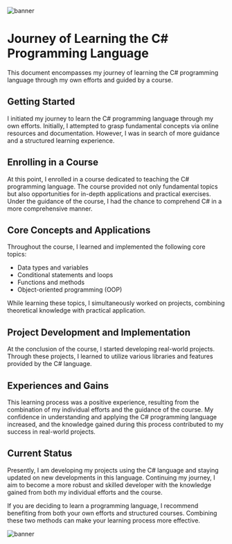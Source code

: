 ![banner](https://i.gifer.com/embedded/download/9kA5.gif)

# Journey of Learning the C# Programming Language

This document encompasses my journey of learning the C# programming language through my own efforts and guided by a course.

## Getting Started

I initiated my journey to learn the C# programming language through my own efforts. Initially, I attempted to grasp fundamental concepts via online resources and documentation. However, I was in search of more guidance and a structured learning experience.

## Enrolling in a Course

At this point, I enrolled in a course dedicated to teaching the C# programming language. The course provided not only fundamental topics but also opportunities for in-depth applications and practical exercises. Under the guidance of the course, I had the chance to comprehend C# in a more comprehensive manner.

## Core Concepts and Applications

Throughout the course, I learned and implemented the following core topics:

- Data types and variables
- Conditional statements and loops
- Functions and methods
- Object-oriented programming (OOP)

While learning these topics, I simultaneously worked on projects, combining theoretical knowledge with practical application.

## Project Development and Implementation

At the conclusion of the course, I started developing real-world projects. Through these projects, I learned to utilize various libraries and features provided by the C# language.

## Experiences and Gains

This learning process was a positive experience, resulting from the combination of my individual efforts and the guidance of the course. My confidence in understanding and applying the C# programming language increased, and the knowledge gained during this process contributed to my success in real-world projects.

## Current Status

Presently, I am developing my projects using the C# language and staying updated on new developments in this language. Continuing my journey, I aim to become a more robust and skilled developer with the knowledge gained from both my individual efforts and the course.

If you are deciding to learn a programming language, I recommend benefiting from both your own efforts and structured courses. Combining these two methods can make your learning process more effective.

![banner](https://i.gifer.com/embedded/download/BFCP.gif)